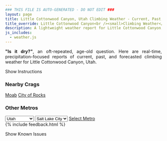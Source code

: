 ```yaml
---
### THIS FILE IS AUTO-GENERATED - DO NOT EDIT ###
layout: page
title: Little Cottonwood Canyon, Utah Climbing Weather - Current, Past, and Forecasted Report
title_override: Little Cottonwood Canyon<br /><small>Climbing Weather</small>
description: A lightweight weather report for Little Cottonwood Canyon, Utah. Optimized for slow internet connections.
js_includes:
  - weather.js
---
```


<section class="measure center lh-copy f5-ns f6 ph2 mv4" style="text-align: justify;">
<strong>"Is it dry?"</strong>, an oft-repeated, age-old question. Here are real-time,
precipitation-focused reports of current, past, and forecasted climbing weather for Little Cottonwood Canyon, Utah.
</section>

<p id="settings-toggle" class="mw5 b center tc hover-light-red black-70 pointer">Show Instructions</p>
<section id="settings" class="overflow-hidden" style="display:none;">
    <div class="mv2 ph2 center">
        <div class="fn f6 tc pv2">
            <p class="measure lh-copy center"><strong>Show/hide hourly forecasts</strong> by clicking the desired day.</p>
            <hr class="mw5 p0 mv2 o-60 b0 bt b--light-red light-red bg-light-red">
            <p class="measure lh-copy center"><strong>Current and Past conditions</strong> are measured by the nearest weather station. <strong>Forecast conditions</strong> are calculated and polled separately.</p>
            <hr class="mw5 p0 mv2 o-60 b0 bt b--light-red light-red bg-light-red">
            <p class="measure lh-copy center"><strong>Having issues?</strong> Try <a id="clear-cache" class="no-underline relative fancy-link light-red hover-light-red" href="#">clearing the local cache</a>.</p>
            <hr class="mw5 p0 mv2 o-60 b0 bt b--light-red light-red bg-light-red">
            <p class="measure lh-copy center">Weather data sourced from <a class="no-underline fancy-link relative light-red" target="_blank" href="https://www.weather.gov/documentation/services-web-api">weather.gov</a>.</p>
        </div>
    </div>
</section>
<section id="weather" data-crag="little-cottonwood-canyon-utah" class="mv4-ns mv3 ph2 center"></section>
<section id="nearby" class="tc lh-copy">
  <h3>Nearby Crags</h3>
<a class="nowrap no-underline fancy-link relative light-red mh3" href="/crags/moab-utah-weather.html">Moab</a>
<a class="nowrap no-underline fancy-link relative light-red mh3" href="/crags/city-of-rocks-idaho-weather.html">City of Rocks</a>
</section>
<section id="nearby" class="tc lh-copy">
  <h3>Other Metros</h3>
  <select class="ma1 bg-near-white pa2" id="stateSel">
    <option value="Texas">Texas</option>
    <option value="Washington">Washington</option>
    <option value="Colorado">Colorado</option>
    <option value="Tennessee">Tennessee</option>
    <option value="Utah" selected>Utah</option>
    <option value="California">California</option>
  </select>
  <select class="ma1 bg-near-white pa2" id="citySel">
    <option value="Salt Lake City" selected>Salt Lake City</option>
  </select>
  <a id="selectMetro" class="f6 link dim ph3 pv2 ma1 dib white bg-light-red" href="/crags/salt-lake-city-utah-weather.html">Select Metro</a>
  <script>
    var states = [];
    states["Texas"] = "Austin"
    states["Washington"] = "Seattle"
    states["Colorado"] = "Denver"
    states["Tennessee"] = "Nashville"
    states["Utah"] = "Salt Lake City"
    states["California"] = "San Francisco|Los Angeles"
  </script>
</section>
{% include feedback.html %}
<p id="issues-toggle" class="mw5 b center tc hover-light-red black-70 pointer">Show Known Issues</p>
<section id="issues" class="overflow-hidden tc f6">
</section>

<script>
  var weekly_SLC_102_165 = null
  var hourly_SLC_102_165 = {"@context":["https://geojson.org/geojson-ld/geojson-context.jsonld",{"@version":"1.1","wx":"https://api.weather.gov/ontology#","geo":"http://www.opengis.net/ont/geosparql#","unit":"http://codes.wmo.int/common/unit/","@vocab":"https://api.weather.gov/ontology#"}],"type":"Feature","geometry":{"type":"Polygon","coordinates":[[[-111.7980097,40.5728371],[-111.79443739999999,40.5510443],[-111.765784,40.5537528],[-111.7693503,40.575545899999995],[-111.7980097,40.5728371]]]},"properties":{"updated":"2022-06-12T08:25:34+00:00","units":"us","forecastGenerator":"HourlyForecastGenerator","generatedAt":"2022-06-12T08:37:43+00:00","updateTime":"2022-06-12T08:25:34+00:00","validTimes":"2022-06-12T02:00:00+00:00/P6DT23H","elevation":{"unitCode":"wmoUnit:m","value":1872.0816},"periods":[{"number":1,"name":"","startTime":"2022-06-12T02:00:00-06:00","endTime":"2022-06-12T03:00:00-06:00","isDaytime":false,"temperature":70,"temperatureUnit":"F","temperatureTrend":null,"windSpeed":"7 mph","windDirection":"ENE","icon":"https://api.weather.gov/icons/land/night/few?size=small","shortForecast":"Mostly Clear","detailedForecast":""},{"number":2,"name":"","startTime":"2022-06-12T03:00:00-06:00","endTime":"2022-06-12T04:00:00-06:00","isDaytime":false,"temperature":69,"temperatureUnit":"F","temperatureTrend":null,"windSpeed":"7 mph","windDirection":"ENE","icon":"https://api.weather.gov/icons/land/night/few?size=small","shortForecast":"Mostly Clear","detailedForecast":""},{"number":3,"name":"","startTime":"2022-06-12T04:00:00-06:00","endTime":"2022-06-12T05:00:00-06:00","isDaytime":false,"temperature":68,"temperatureUnit":"F","temperatureTrend":null,"windSpeed":"7 mph","windDirection":"ENE","icon":"https://api.weather.gov/icons/land/night/few?size=small","shortForecast":"Mostly Clear","detailedForecast":""},{"number":4,"name":"","startTime":"2022-06-12T05:00:00-06:00","endTime":"2022-06-12T06:00:00-06:00","isDaytime":false,"temperature":67,"temperatureUnit":"F","temperatureTrend":null,"windSpeed":"7 mph","windDirection":"ENE","icon":"https://api.weather.gov/icons/land/night/few?size=small","shortForecast":"Mostly Clear","detailedForecast":""},{"number":5,"name":"","startTime":"2022-06-12T06:00:00-06:00","endTime":"2022-06-12T07:00:00-06:00","isDaytime":true,"temperature":65,"temperatureUnit":"F","temperatureTrend":null,"windSpeed":"6 mph","windDirection":"E","icon":"https://api.weather.gov/icons/land/day/few?size=small","shortForecast":"Sunny","detailedForecast":""},{"number":6,"name":"","startTime":"2022-06-12T07:00:00-06:00","endTime":"2022-06-12T08:00:00-06:00","isDaytime":true,"temperature":66,"temperatureUnit":"F","temperatureTrend":null,"windSpeed":"6 mph","windDirection":"E","icon":"https://api.weather.gov/icons/land/day/few?size=small","shortForecast":"Sunny","detailedForecast":""},{"number":7,"name":"","startTime":"2022-06-12T08:00:00-06:00","endTime":"2022-06-12T09:00:00-06:00","isDaytime":true,"temperature":69,"temperatureUnit":"F","temperatureTrend":null,"windSpeed":"6 mph","windDirection":"E","icon":"https://api.weather.gov/icons/land/day/few?size=small","shortForecast":"Sunny","detailedForecast":""},{"number":8,"name":"","startTime":"2022-06-12T09:00:00-06:00","endTime":"2022-06-12T10:00:00-06:00","isDaytime":true,"temperature":73,"temperatureUnit":"F","temperatureTrend":null,"windSpeed":"9 mph","windDirection":"WSW","icon":"https://api.weather.gov/icons/land/day/few?size=small","shortForecast":"Sunny","detailedForecast":""},{"number":9,"name":"","startTime":"2022-06-12T10:00:00-06:00","endTime":"2022-06-12T11:00:00-06:00","isDaytime":true,"temperature":75,"temperatureUnit":"F","temperatureTrend":null,"windSpeed":"9 mph","windDirection":"WSW","icon":"https://api.weather.gov/icons/land/day/few?size=small","shortForecast":"Sunny","detailedForecast":""},{"number":10,"name":"","startTime":"2022-06-12T11:00:00-06:00","endTime":"2022-06-12T12:00:00-06:00","isDaytime":true,"temperature":78,"temperatureUnit":"F","temperatureTrend":null,"windSpeed":"9 mph","windDirection":"WSW","icon":"https://api.weather.gov/icons/land/day/few?size=small","shortForecast":"Sunny","detailedForecast":""},{"number":11,"name":"","startTime":"2022-06-12T12:00:00-06:00","endTime":"2022-06-12T13:00:00-06:00","isDaytime":true,"temperature":80,"temperatureUnit":"F","temperatureTrend":null,"windSpeed":"16 mph","windDirection":"SSW","icon":"https://api.weather.gov/icons/land/day/few?size=small","shortForecast":"Sunny","detailedForecast":""},{"number":12,"name":"","startTime":"2022-06-12T13:00:00-06:00","endTime":"2022-06-12T14:00:00-06:00","isDaytime":true,"temperature":82,"temperatureUnit":"F","temperatureTrend":null,"windSpeed":"16 mph","windDirection":"SSW","icon":"https://api.weather.gov/icons/land/day/few?size=small","shortForecast":"Sunny","detailedForecast":""},{"number":13,"name":"","startTime":"2022-06-12T14:00:00-06:00","endTime":"2022-06-12T15:00:00-06:00","isDaytime":true,"temperature":84,"temperatureUnit":"F","temperatureTrend":null,"windSpeed":"16 mph","windDirection":"SSW","icon":"https://api.weather.gov/icons/land/day/few?size=small","shortForecast":"Sunny","detailedForecast":""},{"number":14,"name":"","startTime":"2022-06-12T15:00:00-06:00","endTime":"2022-06-12T16:00:00-06:00","isDaytime":true,"temperature":86,"temperatureUnit":"F","temperatureTrend":null,"windSpeed":"22 mph","windDirection":"SW","icon":"https://api.weather.gov/icons/land/day/wind_few?size=small","shortForecast":"Sunny","detailedForecast":""},{"number":15,"name":"","startTime":"2022-06-12T16:00:00-06:00","endTime":"2022-06-12T17:00:00-06:00","isDaytime":true,"temperature":87,"temperatureUnit":"F","temperatureTrend":null,"windSpeed":"22 mph","windDirection":"SW","icon":"https://api.weather.gov/icons/land/day/wind_few?size=small","shortForecast":"Sunny","detailedForecast":""},{"number":16,"name":"","startTime":"2022-06-12T17:00:00-06:00","endTime":"2022-06-12T18:00:00-06:00","isDaytime":true,"temperature":87,"temperatureUnit":"F","temperatureTrend":null,"windSpeed":"22 mph","windDirection":"SW","icon":"https://api.weather.gov/icons/land/day/wind_few?size=small","shortForecast":"Sunny","detailedForecast":""},{"number":17,"name":"","startTime":"2022-06-12T18:00:00-06:00","endTime":"2022-06-12T19:00:00-06:00","isDaytime":false,"temperature":87,"temperatureUnit":"F","temperatureTrend":null,"windSpeed":"22 mph","windDirection":"SSW","icon":"https://api.weather.gov/icons/land/night/wind_sct?size=small","shortForecast":"Partly Cloudy","detailedForecast":""},{"number":18,"name":"","startTime":"2022-06-12T19:00:00-06:00","endTime":"2022-06-12T20:00:00-06:00","isDaytime":false,"temperature":85,"temperatureUnit":"F","temperatureTrend":null,"windSpeed":"22 mph","windDirection":"SSW","icon":"https://api.weather.gov/icons/land/night/wind_sct?size=small","shortForecast":"Partly Cloudy","detailedForecast":""},{"number":19,"name":"","startTime":"2022-06-12T20:00:00-06:00","endTime":"2022-06-12T21:00:00-06:00","isDaytime":false,"temperature":81,"temperatureUnit":"F","temperatureTrend":null,"windSpeed":"22 mph","windDirection":"SSW","icon":"https://api.weather.gov/icons/land/night/wind_sct?size=small","shortForecast":"Partly Cloudy","detailedForecast":""},{"number":20,"name":"","startTime":"2022-06-12T21:00:00-06:00","endTime":"2022-06-12T22:00:00-06:00","isDaytime":false,"temperature":77,"temperatureUnit":"F","temperatureTrend":null,"windSpeed":"15 mph","windDirection":"SSW","icon":"https://api.weather.gov/icons/land/night/bkn?size=small","shortForecast":"Mostly Cloudy","detailedForecast":""},{"number":21,"name":"","startTime":"2022-06-12T22:00:00-06:00","endTime":"2022-06-12T23:00:00-06:00","isDaytime":false,"temperature":76,"temperatureUnit":"F","temperatureTrend":null,"windSpeed":"15 mph","windDirection":"SSW","icon":"https://api.weather.gov/icons/land/night/bkn?size=small","shortForecast":"Mostly Cloudy","detailedForecast":""},{"number":22,"name":"","startTime":"2022-06-12T23:00:00-06:00","endTime":"2022-06-13T00:00:00-06:00","isDaytime":false,"temperature":73,"temperatureUnit":"F","temperatureTrend":null,"windSpeed":"15 mph","windDirection":"SSW","icon":"https://api.weather.gov/icons/land/night/bkn?size=small","shortForecast":"Mostly Cloudy","detailedForecast":""},{"number":23,"name":"","startTime":"2022-06-13T00:00:00-06:00","endTime":"2022-06-13T01:00:00-06:00","isDaytime":false,"temperature":70,"temperatureUnit":"F","temperatureTrend":null,"windSpeed":"10 mph","windDirection":"N","icon":"https://api.weather.gov/icons/land/night/rain_showers?size=small","shortForecast":"Slight Chance Rain Showers","detailedForecast":""},{"number":24,"name":"","startTime":"2022-06-13T01:00:00-06:00","endTime":"2022-06-13T02:00:00-06:00","isDaytime":false,"temperature":66,"temperatureUnit":"F","temperatureTrend":null,"windSpeed":"10 mph","windDirection":"N","icon":"https://api.weather.gov/icons/land/night/rain_showers?size=small","shortForecast":"Slight Chance Rain Showers","detailedForecast":""},{"number":25,"name":"","startTime":"2022-06-13T02:00:00-06:00","endTime":"2022-06-13T03:00:00-06:00","isDaytime":false,"temperature":64,"temperatureUnit":"F","temperatureTrend":null,"windSpeed":"10 mph","windDirection":"N","icon":"https://api.weather.gov/icons/land/night/rain_showers?size=small","shortForecast":"Slight Chance Rain Showers","detailedForecast":""},{"number":26,"name":"","startTime":"2022-06-13T03:00:00-06:00","endTime":"2022-06-13T04:00:00-06:00","isDaytime":false,"temperature":61,"temperatureUnit":"F","temperatureTrend":null,"windSpeed":"8 mph","windDirection":"N","icon":"https://api.weather.gov/icons/land/night/rain_showers?size=small","shortForecast":"Chance Rain Showers","detailedForecast":""},{"number":27,"name":"","startTime":"2022-06-13T04:00:00-06:00","endTime":"2022-06-13T05:00:00-06:00","isDaytime":false,"temperature":59,"temperatureUnit":"F","temperatureTrend":null,"windSpeed":"8 mph","windDirection":"N","icon":"https://api.weather.gov/icons/land/night/rain_showers?size=small","shortForecast":"Chance Rain Showers","detailedForecast":""},{"number":28,"name":"","startTime":"2022-06-13T05:00:00-06:00","endTime":"2022-06-13T06:00:00-06:00","isDaytime":false,"temperature":59,"temperatureUnit":"F","temperatureTrend":null,"windSpeed":"8 mph","windDirection":"N","icon":"https://api.weather.gov/icons/land/night/rain_showers?size=small","shortForecast":"Chance Rain Showers","detailedForecast":""},{"number":29,"name":"","startTime":"2022-06-13T06:00:00-06:00","endTime":"2022-06-13T07:00:00-06:00","isDaytime":true,"temperature":56,"temperatureUnit":"F","temperatureTrend":null,"windSpeed":"9 mph","windDirection":"NNW","icon":"https://api.weather.gov/icons/land/day/rain_showers?size=small","shortForecast":"Rain Showers Likely","detailedForecast":""},{"number":30,"name":"","startTime":"2022-06-13T07:00:00-06:00","endTime":"2022-06-13T08:00:00-06:00","isDaytime":true,"temperature":55,"temperatureUnit":"F","temperatureTrend":null,"windSpeed":"9 mph","windDirection":"NNW","icon":"https://api.weather.gov/icons/land/day/rain_showers?size=small","shortForecast":"Rain Showers Likely","detailedForecast":""},{"number":31,"name":"","startTime":"2022-06-13T08:00:00-06:00","endTime":"2022-06-13T09:00:00-06:00","isDaytime":true,"temperature":54,"temperatureUnit":"F","temperatureTrend":null,"windSpeed":"9 mph","windDirection":"NNW","icon":"https://api.weather.gov/icons/land/day/rain_showers?size=small","shortForecast":"Rain Showers Likely","detailedForecast":""},{"number":32,"name":"","startTime":"2022-06-13T09:00:00-06:00","endTime":"2022-06-13T10:00:00-06:00","isDaytime":true,"temperature":54,"temperatureUnit":"F","temperatureTrend":null,"windSpeed":"9 mph","windDirection":"NNW","icon":"https://api.weather.gov/icons/land/day/tsra?size=small","shortForecast":"Showers And Thunderstorms Likely","detailedForecast":""},{"number":33,"name":"","startTime":"2022-06-13T10:00:00-06:00","endTime":"2022-06-13T11:00:00-06:00","isDaytime":true,"temperature":53,"temperatureUnit":"F","temperatureTrend":null,"windSpeed":"9 mph","windDirection":"NNW","icon":"https://api.weather.gov/icons/land/day/tsra?size=small","shortForecast":"Showers And Thunderstorms Likely","detailedForecast":""},{"number":34,"name":"","startTime":"2022-06-13T11:00:00-06:00","endTime":"2022-06-13T12:00:00-06:00","isDaytime":true,"temperature":53,"temperatureUnit":"F","temperatureTrend":null,"windSpeed":"9 mph","windDirection":"NNW","icon":"https://api.weather.gov/icons/land/day/tsra?size=small","shortForecast":"Showers And Thunderstorms Likely","detailedForecast":""},{"number":35,"name":"","startTime":"2022-06-13T12:00:00-06:00","endTime":"2022-06-13T13:00:00-06:00","isDaytime":true,"temperature":53,"temperatureUnit":"F","temperatureTrend":null,"windSpeed":"12 mph","windDirection":"NNW","icon":"https://api.weather.gov/icons/land/day/tsra?size=small","shortForecast":"Chance Showers And Thunderstorms","detailedForecast":""},{"number":36,"name":"","startTime":"2022-06-13T13:00:00-06:00","endTime":"2022-06-13T14:00:00-06:00","isDaytime":true,"temperature":53,"temperatureUnit":"F","temperatureTrend":null,"windSpeed":"12 mph","windDirection":"NNW","icon":"https://api.weather.gov/icons/land/day/tsra?size=small","shortForecast":"Chance Showers And Thunderstorms","detailedForecast":""},{"number":37,"name":"","startTime":"2022-06-13T14:00:00-06:00","endTime":"2022-06-13T15:00:00-06:00","isDaytime":true,"temperature":54,"temperatureUnit":"F","temperatureTrend":null,"windSpeed":"12 mph","windDirection":"NNW","icon":"https://api.weather.gov/icons/land/day/tsra?size=small","shortForecast":"Chance Showers And Thunderstorms","detailedForecast":""},{"number":38,"name":"","startTime":"2022-06-13T15:00:00-06:00","endTime":"2022-06-13T16:00:00-06:00","isDaytime":true,"temperature":55,"temperatureUnit":"F","temperatureTrend":null,"windSpeed":"12 mph","windDirection":"NNW","icon":"https://api.weather.gov/icons/land/day/tsra_sct?size=small","shortForecast":"Chance Showers And Thunderstorms","detailedForecast":""},{"number":39,"name":"","startTime":"2022-06-13T16:00:00-06:00","endTime":"2022-06-13T17:00:00-06:00","isDaytime":true,"temperature":56,"temperatureUnit":"F","temperatureTrend":null,"windSpeed":"12 mph","windDirection":"NNW","icon":"https://api.weather.gov/icons/land/day/tsra_sct?size=small","shortForecast":"Chance Showers And Thunderstorms","detailedForecast":""},{"number":40,"name":"","startTime":"2022-06-13T17:00:00-06:00","endTime":"2022-06-13T18:00:00-06:00","isDaytime":true,"temperature":58,"temperatureUnit":"F","temperatureTrend":null,"windSpeed":"12 mph","windDirection":"NNW","icon":"https://api.weather.gov/icons/land/day/tsra_sct?size=small","shortForecast":"Chance Showers And Thunderstorms","detailedForecast":""},{"number":41,"name":"","startTime":"2022-06-13T18:00:00-06:00","endTime":"2022-06-13T19:00:00-06:00","isDaytime":false,"temperature":58,"temperatureUnit":"F","temperatureTrend":null,"windSpeed":"12 mph","windDirection":"NNW","icon":"https://api.weather.gov/icons/land/night/tsra_hi?size=small","shortForecast":"Slight Chance Showers And Thunderstorms","detailedForecast":""},{"number":42,"name":"","startTime":"2022-06-13T19:00:00-06:00","endTime":"2022-06-13T20:00:00-06:00","isDaytime":false,"temperature":56,"temperatureUnit":"F","temperatureTrend":null,"windSpeed":"12 mph","windDirection":"NNW","icon":"https://api.weather.gov/icons/land/night/tsra_hi?size=small","shortForecast":"Slight Chance Showers And Thunderstorms","detailedForecast":""},{"number":43,"name":"","startTime":"2022-06-13T20:00:00-06:00","endTime":"2022-06-13T21:00:00-06:00","isDaytime":false,"temperature":53,"temperatureUnit":"F","temperatureTrend":null,"windSpeed":"12 mph","windDirection":"NNW","icon":"https://api.weather.gov/icons/land/night/tsra_hi?size=small","shortForecast":"Slight Chance Showers And Thunderstorms","detailedForecast":""},{"number":44,"name":"","startTime":"2022-06-13T21:00:00-06:00","endTime":"2022-06-13T22:00:00-06:00","isDaytime":false,"temperature":51,"temperatureUnit":"F","temperatureTrend":null,"windSpeed":"14 mph","windDirection":"NW","icon":"https://api.weather.gov/icons/land/night/tsra_hi?size=small","shortForecast":"Slight Chance Showers And Thunderstorms","detailedForecast":""},{"number":45,"name":"","startTime":"2022-06-13T22:00:00-06:00","endTime":"2022-06-13T23:00:00-06:00","isDaytime":false,"temperature":50,"temperatureUnit":"F","temperatureTrend":null,"windSpeed":"14 mph","windDirection":"NW","icon":"https://api.weather.gov/icons/land/night/tsra_hi?size=small","shortForecast":"Slight Chance Showers And Thunderstorms","detailedForecast":""},{"number":46,"name":"","startTime":"2022-06-13T23:00:00-06:00","endTime":"2022-06-14T00:00:00-06:00","isDaytime":false,"temperature":50,"temperatureUnit":"F","temperatureTrend":null,"windSpeed":"14 mph","windDirection":"NW","icon":"https://api.weather.gov/icons/land/night/tsra_hi?size=small","shortForecast":"Slight Chance Showers And Thunderstorms","detailedForecast":""},{"number":47,"name":"","startTime":"2022-06-14T00:00:00-06:00","endTime":"2022-06-14T01:00:00-06:00","isDaytime":false,"temperature":49,"temperatureUnit":"F","temperatureTrend":null,"windSpeed":"10 mph","windDirection":"NNW","icon":"https://api.weather.gov/icons/land/night/sct?size=small","shortForecast":"Partly Cloudy","detailedForecast":""},{"number":48,"name":"","startTime":"2022-06-14T01:00:00-06:00","endTime":"2022-06-14T02:00:00-06:00","isDaytime":false,"temperature":47,"temperatureUnit":"F","temperatureTrend":null,"windSpeed":"10 mph","windDirection":"NNW","icon":"https://api.weather.gov/icons/land/night/sct?size=small","shortForecast":"Partly Cloudy","detailedForecast":""},{"number":49,"name":"","startTime":"2022-06-14T02:00:00-06:00","endTime":"2022-06-14T03:00:00-06:00","isDaytime":false,"temperature":46,"temperatureUnit":"F","temperatureTrend":null,"windSpeed":"10 mph","windDirection":"NNW","icon":"https://api.weather.gov/icons/land/night/sct?size=small","shortForecast":"Partly Cloudy","detailedForecast":""},{"number":50,"name":"","startTime":"2022-06-14T03:00:00-06:00","endTime":"2022-06-14T04:00:00-06:00","isDaytime":false,"temperature":44,"temperatureUnit":"F","temperatureTrend":null,"windSpeed":"8 mph","windDirection":"NNW","icon":"https://api.weather.gov/icons/land/night/sct?size=small","shortForecast":"Partly Cloudy","detailedForecast":""},{"number":51,"name":"","startTime":"2022-06-14T04:00:00-06:00","endTime":"2022-06-14T05:00:00-06:00","isDaytime":false,"temperature":43,"temperatureUnit":"F","temperatureTrend":null,"windSpeed":"8 mph","windDirection":"NNW","icon":"https://api.weather.gov/icons/land/night/sct?size=small","shortForecast":"Partly Cloudy","detailedForecast":""},{"number":52,"name":"","startTime":"2022-06-14T05:00:00-06:00","endTime":"2022-06-14T06:00:00-06:00","isDaytime":false,"temperature":42,"temperatureUnit":"F","temperatureTrend":null,"windSpeed":"8 mph","windDirection":"NNW","icon":"https://api.weather.gov/icons/land/night/sct?size=small","shortForecast":"Partly Cloudy","detailedForecast":""},{"number":53,"name":"","startTime":"2022-06-14T06:00:00-06:00","endTime":"2022-06-14T07:00:00-06:00","isDaytime":true,"temperature":42,"temperatureUnit":"F","temperatureTrend":null,"windSpeed":"8 mph","windDirection":"NNW","icon":"https://api.weather.gov/icons/land/day/few?size=small","shortForecast":"Sunny","detailedForecast":""},{"number":54,"name":"","startTime":"2022-06-14T07:00:00-06:00","endTime":"2022-06-14T08:00:00-06:00","isDaytime":true,"temperature":43,"temperatureUnit":"F","temperatureTrend":null,"windSpeed":"8 mph","windDirection":"NNW","icon":"https://api.weather.gov/icons/land/day/few?size=small","shortForecast":"Sunny","detailedForecast":""},{"number":55,"name":"","startTime":"2022-06-14T08:00:00-06:00","endTime":"2022-06-14T09:00:00-06:00","isDaytime":true,"temperature":46,"temperatureUnit":"F","temperatureTrend":null,"windSpeed":"8 mph","windDirection":"NNW","icon":"https://api.weather.gov/icons/land/day/few?size=small","shortForecast":"Sunny","detailedForecast":""},{"number":56,"name":"","startTime":"2022-06-14T09:00:00-06:00","endTime":"2022-06-14T10:00:00-06:00","isDaytime":true,"temperature":48,"temperatureUnit":"F","temperatureTrend":null,"windSpeed":"9 mph","windDirection":"W","icon":"https://api.weather.gov/icons/land/day/few?size=small","shortForecast":"Sunny","detailedForecast":""},{"number":57,"name":"","startTime":"2022-06-14T10:00:00-06:00","endTime":"2022-06-14T11:00:00-06:00","isDaytime":true,"temperature":50,"temperatureUnit":"F","temperatureTrend":null,"windSpeed":"9 mph","windDirection":"W","icon":"https://api.weather.gov/icons/land/day/few?size=small","shortForecast":"Sunny","detailedForecast":""},{"number":58,"name":"","startTime":"2022-06-14T11:00:00-06:00","endTime":"2022-06-14T12:00:00-06:00","isDaytime":true,"temperature":52,"temperatureUnit":"F","temperatureTrend":null,"windSpeed":"9 mph","windDirection":"W","icon":"https://api.weather.gov/icons/land/day/few?size=small","shortForecast":"Sunny","detailedForecast":""},{"number":59,"name":"","startTime":"2022-06-14T12:00:00-06:00","endTime":"2022-06-14T13:00:00-06:00","isDaytime":true,"temperature":54,"temperatureUnit":"F","temperatureTrend":null,"windSpeed":"13 mph","windDirection":"W","icon":"https://api.weather.gov/icons/land/day/few?size=small","shortForecast":"Sunny","detailedForecast":""},{"number":60,"name":"","startTime":"2022-06-14T13:00:00-06:00","endTime":"2022-06-14T14:00:00-06:00","isDaytime":true,"temperature":55,"temperatureUnit":"F","temperatureTrend":null,"windSpeed":"13 mph","windDirection":"W","icon":"https://api.weather.gov/icons/land/day/few?size=small","shortForecast":"Sunny","detailedForecast":""},{"number":61,"name":"","startTime":"2022-06-14T14:00:00-06:00","endTime":"2022-06-14T15:00:00-06:00","isDaytime":true,"temperature":56,"temperatureUnit":"F","temperatureTrend":null,"windSpeed":"13 mph","windDirection":"W","icon":"https://api.weather.gov/icons/land/day/few?size=small","shortForecast":"Sunny","detailedForecast":""},{"number":62,"name":"","startTime":"2022-06-14T15:00:00-06:00","endTime":"2022-06-14T16:00:00-06:00","isDaytime":true,"temperature":57,"temperatureUnit":"F","temperatureTrend":null,"windSpeed":"12 mph","windDirection":"WNW","icon":"https://api.weather.gov/icons/land/day/few?size=small","shortForecast":"Sunny","detailedForecast":""},{"number":63,"name":"","startTime":"2022-06-14T16:00:00-06:00","endTime":"2022-06-14T17:00:00-06:00","isDaytime":true,"temperature":58,"temperatureUnit":"F","temperatureTrend":null,"windSpeed":"12 mph","windDirection":"WNW","icon":"https://api.weather.gov/icons/land/day/few?size=small","shortForecast":"Sunny","detailedForecast":""},{"number":64,"name":"","startTime":"2022-06-14T17:00:00-06:00","endTime":"2022-06-14T18:00:00-06:00","isDaytime":true,"temperature":58,"temperatureUnit":"F","temperatureTrend":null,"windSpeed":"12 mph","windDirection":"WNW","icon":"https://api.weather.gov/icons/land/day/few?size=small","shortForecast":"Sunny","detailedForecast":""},{"number":65,"name":"","startTime":"2022-06-14T18:00:00-06:00","endTime":"2022-06-14T19:00:00-06:00","isDaytime":false,"temperature":57,"temperatureUnit":"F","temperatureTrend":null,"windSpeed":"12 mph","windDirection":"NW","icon":"https://api.weather.gov/icons/land/night/few?size=small","shortForecast":"Mostly Clear","detailedForecast":""},{"number":66,"name":"","startTime":"2022-06-14T19:00:00-06:00","endTime":"2022-06-14T20:00:00-06:00","isDaytime":false,"temperature":55,"temperatureUnit":"F","temperatureTrend":null,"windSpeed":"12 mph","windDirection":"NW","icon":"https://api.weather.gov/icons/land/night/few?size=small","shortForecast":"Mostly Clear","detailedForecast":""},{"number":67,"name":"","startTime":"2022-06-14T20:00:00-06:00","endTime":"2022-06-14T21:00:00-06:00","isDaytime":false,"temperature":53,"temperatureUnit":"F","temperatureTrend":null,"windSpeed":"12 mph","windDirection":"NW","icon":"https://api.weather.gov/icons/land/night/few?size=small","shortForecast":"Mostly Clear","detailedForecast":""},{"number":68,"name":"","startTime":"2022-06-14T21:00:00-06:00","endTime":"2022-06-14T22:00:00-06:00","isDaytime":false,"temperature":51,"temperatureUnit":"F","temperatureTrend":null,"windSpeed":"7 mph","windDirection":"NNW","icon":"https://api.weather.gov/icons/land/night/few?size=small","shortForecast":"Mostly Clear","detailedForecast":""},{"number":69,"name":"","startTime":"2022-06-14T22:00:00-06:00","endTime":"2022-06-14T23:00:00-06:00","isDaytime":false,"temperature":50,"temperatureUnit":"F","temperatureTrend":null,"windSpeed":"7 mph","windDirection":"NNW","icon":"https://api.weather.gov/icons/land/night/few?size=small","shortForecast":"Mostly Clear","detailedForecast":""},{"number":70,"name":"","startTime":"2022-06-14T23:00:00-06:00","endTime":"2022-06-15T00:00:00-06:00","isDaytime":false,"temperature":49,"temperatureUnit":"F","temperatureTrend":null,"windSpeed":"7 mph","windDirection":"NNW","icon":"https://api.weather.gov/icons/land/night/few?size=small","shortForecast":"Mostly Clear","detailedForecast":""},{"number":71,"name":"","startTime":"2022-06-15T00:00:00-06:00","endTime":"2022-06-15T01:00:00-06:00","isDaytime":false,"temperature":48,"temperatureUnit":"F","temperatureTrend":null,"windSpeed":"6 mph","windDirection":"NE","icon":"https://api.weather.gov/icons/land/night/skc?size=small","shortForecast":"Clear","detailedForecast":""},{"number":72,"name":"","startTime":"2022-06-15T01:00:00-06:00","endTime":"2022-06-15T02:00:00-06:00","isDaytime":false,"temperature":47,"temperatureUnit":"F","temperatureTrend":null,"windSpeed":"6 mph","windDirection":"NE","icon":"https://api.weather.gov/icons/land/night/skc?size=small","shortForecast":"Clear","detailedForecast":""},{"number":73,"name":"","startTime":"2022-06-15T02:00:00-06:00","endTime":"2022-06-15T03:00:00-06:00","isDaytime":false,"temperature":46,"temperatureUnit":"F","temperatureTrend":null,"windSpeed":"6 mph","windDirection":"NE","icon":"https://api.weather.gov/icons/land/night/skc?size=small","shortForecast":"Clear","detailedForecast":""},{"number":74,"name":"","startTime":"2022-06-15T03:00:00-06:00","endTime":"2022-06-15T04:00:00-06:00","isDaytime":false,"temperature":45,"temperatureUnit":"F","temperatureTrend":null,"windSpeed":"6 mph","windDirection":"E","icon":"https://api.weather.gov/icons/land/night/skc?size=small","shortForecast":"Clear","detailedForecast":""},{"number":75,"name":"","startTime":"2022-06-15T04:00:00-06:00","endTime":"2022-06-15T05:00:00-06:00","isDaytime":false,"temperature":44,"temperatureUnit":"F","temperatureTrend":null,"windSpeed":"6 mph","windDirection":"E","icon":"https://api.weather.gov/icons/land/night/skc?size=small","shortForecast":"Clear","detailedForecast":""},{"number":76,"name":"","startTime":"2022-06-15T05:00:00-06:00","endTime":"2022-06-15T06:00:00-06:00","isDaytime":false,"temperature":43,"temperatureUnit":"F","temperatureTrend":null,"windSpeed":"6 mph","windDirection":"E","icon":"https://api.weather.gov/icons/land/night/skc?size=small","shortForecast":"Clear","detailedForecast":""},{"number":77,"name":"","startTime":"2022-06-15T06:00:00-06:00","endTime":"2022-06-15T07:00:00-06:00","isDaytime":true,"temperature":43,"temperatureUnit":"F","temperatureTrend":null,"windSpeed":"6 mph","windDirection":"ESE","icon":"https://api.weather.gov/icons/land/day/skc?size=small","shortForecast":"Sunny","detailedForecast":""},{"number":78,"name":"","startTime":"2022-06-15T07:00:00-06:00","endTime":"2022-06-15T08:00:00-06:00","isDaytime":true,"temperature":45,"temperatureUnit":"F","temperatureTrend":null,"windSpeed":"6 mph","windDirection":"ESE","icon":"https://api.weather.gov/icons/land/day/skc?size=small","shortForecast":"Sunny","detailedForecast":""},{"number":79,"name":"","startTime":"2022-06-15T08:00:00-06:00","endTime":"2022-06-15T09:00:00-06:00","isDaytime":true,"temperature":49,"temperatureUnit":"F","temperatureTrend":null,"windSpeed":"6 mph","windDirection":"ESE","icon":"https://api.weather.gov/icons/land/day/skc?size=small","shortForecast":"Sunny","detailedForecast":""},{"number":80,"name":"","startTime":"2022-06-15T09:00:00-06:00","endTime":"2022-06-15T10:00:00-06:00","isDaytime":true,"temperature":53,"temperatureUnit":"F","temperatureTrend":null,"windSpeed":"6 mph","windDirection":"SSW","icon":"https://api.weather.gov/icons/land/day/skc?size=small","shortForecast":"Sunny","detailedForecast":""},{"number":81,"name":"","startTime":"2022-06-15T10:00:00-06:00","endTime":"2022-06-15T11:00:00-06:00","isDaytime":true,"temperature":56,"temperatureUnit":"F","temperatureTrend":null,"windSpeed":"6 mph","windDirection":"SSW","icon":"https://api.weather.gov/icons/land/day/skc?size=small","shortForecast":"Sunny","detailedForecast":""},{"number":82,"name":"","startTime":"2022-06-15T11:00:00-06:00","endTime":"2022-06-15T12:00:00-06:00","isDaytime":true,"temperature":59,"temperatureUnit":"F","temperatureTrend":null,"windSpeed":"6 mph","windDirection":"SSW","icon":"https://api.weather.gov/icons/land/day/skc?size=small","shortForecast":"Sunny","detailedForecast":""},{"number":83,"name":"","startTime":"2022-06-15T12:00:00-06:00","endTime":"2022-06-15T13:00:00-06:00","isDaytime":true,"temperature":62,"temperatureUnit":"F","temperatureTrend":null,"windSpeed":"9 mph","windDirection":"W","icon":"https://api.weather.gov/icons/land/day/skc?size=small","shortForecast":"Sunny","detailedForecast":""},{"number":84,"name":"","startTime":"2022-06-15T13:00:00-06:00","endTime":"2022-06-15T14:00:00-06:00","isDaytime":true,"temperature":64,"temperatureUnit":"F","temperatureTrend":null,"windSpeed":"9 mph","windDirection":"W","icon":"https://api.weather.gov/icons/land/day/skc?size=small","shortForecast":"Sunny","detailedForecast":""},{"number":85,"name":"","startTime":"2022-06-15T14:00:00-06:00","endTime":"2022-06-15T15:00:00-06:00","isDaytime":true,"temperature":66,"temperatureUnit":"F","temperatureTrend":null,"windSpeed":"9 mph","windDirection":"W","icon":"https://api.weather.gov/icons/land/day/skc?size=small","shortForecast":"Sunny","detailedForecast":""},{"number":86,"name":"","startTime":"2022-06-15T15:00:00-06:00","endTime":"2022-06-15T16:00:00-06:00","isDaytime":true,"temperature":68,"temperatureUnit":"F","temperatureTrend":null,"windSpeed":"9 mph","windDirection":"W","icon":"https://api.weather.gov/icons/land/day/skc?size=small","shortForecast":"Sunny","detailedForecast":""},{"number":87,"name":"","startTime":"2022-06-15T16:00:00-06:00","endTime":"2022-06-15T17:00:00-06:00","isDaytime":true,"temperature":70,"temperatureUnit":"F","temperatureTrend":null,"windSpeed":"9 mph","windDirection":"W","icon":"https://api.weather.gov/icons/land/day/skc?size=small","shortForecast":"Sunny","detailedForecast":""},{"number":88,"name":"","startTime":"2022-06-15T17:00:00-06:00","endTime":"2022-06-15T18:00:00-06:00","isDaytime":true,"temperature":70,"temperatureUnit":"F","temperatureTrend":null,"windSpeed":"9 mph","windDirection":"W","icon":"https://api.weather.gov/icons/land/day/skc?size=small","shortForecast":"Sunny","detailedForecast":""},{"number":89,"name":"","startTime":"2022-06-15T18:00:00-06:00","endTime":"2022-06-15T19:00:00-06:00","isDaytime":false,"temperature":70,"temperatureUnit":"F","temperatureTrend":null,"windSpeed":"9 mph","windDirection":"NW","icon":"https://api.weather.gov/icons/land/night/skc?size=small","shortForecast":"Clear","detailedForecast":""},{"number":90,"name":"","startTime":"2022-06-15T19:00:00-06:00","endTime":"2022-06-15T20:00:00-06:00","isDaytime":false,"temperature":68,"temperatureUnit":"F","temperatureTrend":null,"windSpeed":"9 mph","windDirection":"NW","icon":"https://api.weather.gov/icons/land/night/skc?size=small","shortForecast":"Clear","detailedForecast":""},{"number":91,"name":"","startTime":"2022-06-15T20:00:00-06:00","endTime":"2022-06-15T21:00:00-06:00","isDaytime":false,"temperature":64,"temperatureUnit":"F","temperatureTrend":null,"windSpeed":"9 mph","windDirection":"NW","icon":"https://api.weather.gov/icons/land/night/skc?size=small","shortForecast":"Clear","detailedForecast":""},{"number":92,"name":"","startTime":"2022-06-15T21:00:00-06:00","endTime":"2022-06-15T22:00:00-06:00","isDaytime":false,"temperature":61,"temperatureUnit":"F","temperatureTrend":null,"windSpeed":"7 mph","windDirection":"NE","icon":"https://api.weather.gov/icons/land/night/skc?size=small","shortForecast":"Clear","detailedForecast":""},{"number":93,"name":"","startTime":"2022-06-15T22:00:00-06:00","endTime":"2022-06-15T23:00:00-06:00","isDaytime":false,"temperature":59,"temperatureUnit":"F","temperatureTrend":null,"windSpeed":"7 mph","windDirection":"NE","icon":"https://api.weather.gov/icons/land/night/skc?size=small","shortForecast":"Clear","detailedForecast":""},{"number":94,"name":"","startTime":"2022-06-15T23:00:00-06:00","endTime":"2022-06-16T00:00:00-06:00","isDaytime":false,"temperature":58,"temperatureUnit":"F","temperatureTrend":null,"windSpeed":"7 mph","windDirection":"NE","icon":"https://api.weather.gov/icons/land/night/skc?size=small","shortForecast":"Clear","detailedForecast":""},{"number":95,"name":"","startTime":"2022-06-16T00:00:00-06:00","endTime":"2022-06-16T01:00:00-06:00","isDaytime":false,"temperature":57,"temperatureUnit":"F","temperatureTrend":null,"windSpeed":"6 mph","windDirection":"E","icon":"https://api.weather.gov/icons/land/night/skc?size=small","shortForecast":"Clear","detailedForecast":""},{"number":96,"name":"","startTime":"2022-06-16T01:00:00-06:00","endTime":"2022-06-16T02:00:00-06:00","isDaytime":false,"temperature":56,"temperatureUnit":"F","temperatureTrend":null,"windSpeed":"6 mph","windDirection":"E","icon":"https://api.weather.gov/icons/land/night/skc?size=small","shortForecast":"Clear","detailedForecast":""},{"number":97,"name":"","startTime":"2022-06-16T02:00:00-06:00","endTime":"2022-06-16T03:00:00-06:00","isDaytime":false,"temperature":55,"temperatureUnit":"F","temperatureTrend":null,"windSpeed":"6 mph","windDirection":"E","icon":"https://api.weather.gov/icons/land/night/skc?size=small","shortForecast":"Clear","detailedForecast":""},{"number":98,"name":"","startTime":"2022-06-16T03:00:00-06:00","endTime":"2022-06-16T04:00:00-06:00","isDaytime":false,"temperature":54,"temperatureUnit":"F","temperatureTrend":null,"windSpeed":"6 mph","windDirection":"ESE","icon":"https://api.weather.gov/icons/land/night/skc?size=small","shortForecast":"Clear","detailedForecast":""},{"number":99,"name":"","startTime":"2022-06-16T04:00:00-06:00","endTime":"2022-06-16T05:00:00-06:00","isDaytime":false,"temperature":53,"temperatureUnit":"F","temperatureTrend":null,"windSpeed":"6 mph","windDirection":"ESE","icon":"https://api.weather.gov/icons/land/night/skc?size=small","shortForecast":"Clear","detailedForecast":""},{"number":100,"name":"","startTime":"2022-06-16T05:00:00-06:00","endTime":"2022-06-16T06:00:00-06:00","isDaytime":false,"temperature":52,"temperatureUnit":"F","temperatureTrend":null,"windSpeed":"6 mph","windDirection":"ESE","icon":"https://api.weather.gov/icons/land/night/skc?size=small","shortForecast":"Clear","detailedForecast":""},{"number":101,"name":"","startTime":"2022-06-16T06:00:00-06:00","endTime":"2022-06-16T07:00:00-06:00","isDaytime":true,"temperature":53,"temperatureUnit":"F","temperatureTrend":null,"windSpeed":"7 mph","windDirection":"ESE","icon":"https://api.weather.gov/icons/land/day/skc?size=small","shortForecast":"Sunny","detailedForecast":""},{"number":102,"name":"","startTime":"2022-06-16T07:00:00-06:00","endTime":"2022-06-16T08:00:00-06:00","isDaytime":true,"temperature":56,"temperatureUnit":"F","temperatureTrend":null,"windSpeed":"7 mph","windDirection":"ESE","icon":"https://api.weather.gov/icons/land/day/skc?size=small","shortForecast":"Sunny","detailedForecast":""},{"number":103,"name":"","startTime":"2022-06-16T08:00:00-06:00","endTime":"2022-06-16T09:00:00-06:00","isDaytime":true,"temperature":61,"temperatureUnit":"F","temperatureTrend":null,"windSpeed":"7 mph","windDirection":"ESE","icon":"https://api.weather.gov/icons/land/day/skc?size=small","shortForecast":"Sunny","detailedForecast":""},{"number":104,"name":"","startTime":"2022-06-16T09:00:00-06:00","endTime":"2022-06-16T10:00:00-06:00","isDaytime":true,"temperature":66,"temperatureUnit":"F","temperatureTrend":null,"windSpeed":"7 mph","windDirection":"SSE","icon":"https://api.weather.gov/icons/land/day/skc?size=small","shortForecast":"Sunny","detailedForecast":""},{"number":105,"name":"","startTime":"2022-06-16T10:00:00-06:00","endTime":"2022-06-16T11:00:00-06:00","isDaytime":true,"temperature":71,"temperatureUnit":"F","temperatureTrend":null,"windSpeed":"7 mph","windDirection":"SSE","icon":"https://api.weather.gov/icons/land/day/skc?size=small","shortForecast":"Sunny","detailedForecast":""},{"number":106,"name":"","startTime":"2022-06-16T11:00:00-06:00","endTime":"2022-06-16T12:00:00-06:00","isDaytime":true,"temperature":75,"temperatureUnit":"F","temperatureTrend":null,"windSpeed":"7 mph","windDirection":"SSE","icon":"https://api.weather.gov/icons/land/day/skc?size=small","shortForecast":"Sunny","detailedForecast":""},{"number":107,"name":"","startTime":"2022-06-16T12:00:00-06:00","endTime":"2022-06-16T13:00:00-06:00","isDaytime":true,"temperature":79,"temperatureUnit":"F","temperatureTrend":null,"windSpeed":"9 mph","windDirection":"S","icon":"https://api.weather.gov/icons/land/day/skc?size=small","shortForecast":"Sunny","detailedForecast":""},{"number":108,"name":"","startTime":"2022-06-16T13:00:00-06:00","endTime":"2022-06-16T14:00:00-06:00","isDaytime":true,"temperature":82,"temperatureUnit":"F","temperatureTrend":null,"windSpeed":"9 mph","windDirection":"S","icon":"https://api.weather.gov/icons/land/day/skc?size=small","shortForecast":"Sunny","detailedForecast":""},{"number":109,"name":"","startTime":"2022-06-16T14:00:00-06:00","endTime":"2022-06-16T15:00:00-06:00","isDaytime":true,"temperature":84,"temperatureUnit":"F","temperatureTrend":null,"windSpeed":"9 mph","windDirection":"S","icon":"https://api.weather.gov/icons/land/day/skc?size=small","shortForecast":"Sunny","detailedForecast":""},{"number":110,"name":"","startTime":"2022-06-16T15:00:00-06:00","endTime":"2022-06-16T16:00:00-06:00","isDaytime":true,"temperature":86,"temperatureUnit":"F","temperatureTrend":null,"windSpeed":"12 mph","windDirection":"SSW","icon":"https://api.weather.gov/icons/land/day/skc?size=small","shortForecast":"Sunny","detailedForecast":""},{"number":111,"name":"","startTime":"2022-06-16T16:00:00-06:00","endTime":"2022-06-16T17:00:00-06:00","isDaytime":true,"temperature":87,"temperatureUnit":"F","temperatureTrend":null,"windSpeed":"12 mph","windDirection":"SSW","icon":"https://api.weather.gov/icons/land/day/skc?size=small","shortForecast":"Sunny","detailedForecast":""},{"number":112,"name":"","startTime":"2022-06-16T17:00:00-06:00","endTime":"2022-06-16T18:00:00-06:00","isDaytime":true,"temperature":88,"temperatureUnit":"F","temperatureTrend":null,"windSpeed":"12 mph","windDirection":"SSW","icon":"https://api.weather.gov/icons/land/day/skc?size=small","shortForecast":"Sunny","detailedForecast":""},{"number":113,"name":"","startTime":"2022-06-16T18:00:00-06:00","endTime":"2022-06-16T19:00:00-06:00","isDaytime":false,"temperature":87,"temperatureUnit":"F","temperatureTrend":null,"windSpeed":"13 mph","windDirection":"SSW","icon":"https://api.weather.gov/icons/land/night/few?size=small","shortForecast":"Mostly Clear","detailedForecast":""},{"number":114,"name":"","startTime":"2022-06-16T19:00:00-06:00","endTime":"2022-06-16T20:00:00-06:00","isDaytime":false,"temperature":84,"temperatureUnit":"F","temperatureTrend":null,"windSpeed":"13 mph","windDirection":"SSW","icon":"https://api.weather.gov/icons/land/night/few?size=small","shortForecast":"Mostly Clear","detailedForecast":""},{"number":115,"name":"","startTime":"2022-06-16T20:00:00-06:00","endTime":"2022-06-16T21:00:00-06:00","isDaytime":false,"temperature":80,"temperatureUnit":"F","temperatureTrend":null,"windSpeed":"13 mph","windDirection":"SSW","icon":"https://api.weather.gov/icons/land/night/few?size=small","shortForecast":"Mostly Clear","detailedForecast":""},{"number":116,"name":"","startTime":"2022-06-16T21:00:00-06:00","endTime":"2022-06-16T22:00:00-06:00","isDaytime":false,"temperature":76,"temperatureUnit":"F","temperatureTrend":null,"windSpeed":"10 mph","windDirection":"SSE","icon":"https://api.weather.gov/icons/land/night/few?size=small","shortForecast":"Mostly Clear","detailedForecast":""},{"number":117,"name":"","startTime":"2022-06-16T22:00:00-06:00","endTime":"2022-06-16T23:00:00-06:00","isDaytime":false,"temperature":74,"temperatureUnit":"F","temperatureTrend":null,"windSpeed":"10 mph","windDirection":"SSE","icon":"https://api.weather.gov/icons/land/night/few?size=small","shortForecast":"Mostly Clear","detailedForecast":""},{"number":118,"name":"","startTime":"2022-06-16T23:00:00-06:00","endTime":"2022-06-17T00:00:00-06:00","isDaytime":false,"temperature":73,"temperatureUnit":"F","temperatureTrend":null,"windSpeed":"10 mph","windDirection":"SSE","icon":"https://api.weather.gov/icons/land/night/few?size=small","shortForecast":"Mostly Clear","detailedForecast":""},{"number":119,"name":"","startTime":"2022-06-17T00:00:00-06:00","endTime":"2022-06-17T01:00:00-06:00","isDaytime":false,"temperature":72,"temperatureUnit":"F","temperatureTrend":null,"windSpeed":"10 mph","windDirection":"SE","icon":"https://api.weather.gov/icons/land/night/skc?size=small","shortForecast":"Clear","detailedForecast":""},{"number":120,"name":"","startTime":"2022-06-17T01:00:00-06:00","endTime":"2022-06-17T02:00:00-06:00","isDaytime":false,"temperature":70,"temperatureUnit":"F","temperatureTrend":null,"windSpeed":"10 mph","windDirection":"SE","icon":"https://api.weather.gov/icons/land/night/skc?size=small","shortForecast":"Clear","detailedForecast":""},{"number":121,"name":"","startTime":"2022-06-17T02:00:00-06:00","endTime":"2022-06-17T03:00:00-06:00","isDaytime":false,"temperature":68,"temperatureUnit":"F","temperatureTrend":null,"windSpeed":"10 mph","windDirection":"SE","icon":"https://api.weather.gov/icons/land/night/skc?size=small","shortForecast":"Clear","detailedForecast":""},{"number":122,"name":"","startTime":"2022-06-17T03:00:00-06:00","endTime":"2022-06-17T04:00:00-06:00","isDaytime":false,"temperature":67,"temperatureUnit":"F","temperatureTrend":null,"windSpeed":"10 mph","windDirection":"SE","icon":"https://api.weather.gov/icons/land/night/few?size=small","shortForecast":"Mostly Clear","detailedForecast":""},{"number":123,"name":"","startTime":"2022-06-17T04:00:00-06:00","endTime":"2022-06-17T05:00:00-06:00","isDaytime":false,"temperature":65,"temperatureUnit":"F","temperatureTrend":null,"windSpeed":"10 mph","windDirection":"SE","icon":"https://api.weather.gov/icons/land/night/few?size=small","shortForecast":"Mostly Clear","detailedForecast":""},{"number":124,"name":"","startTime":"2022-06-17T05:00:00-06:00","endTime":"2022-06-17T06:00:00-06:00","isDaytime":false,"temperature":65,"temperatureUnit":"F","temperatureTrend":null,"windSpeed":"10 mph","windDirection":"SE","icon":"https://api.weather.gov/icons/land/night/few?size=small","shortForecast":"Mostly Clear","detailedForecast":""},{"number":125,"name":"","startTime":"2022-06-17T06:00:00-06:00","endTime":"2022-06-17T07:00:00-06:00","isDaytime":true,"temperature":65,"temperatureUnit":"F","temperatureTrend":null,"windSpeed":"10 mph","windDirection":"SE","icon":"https://api.weather.gov/icons/land/day/few?size=small","shortForecast":"Sunny","detailedForecast":""},{"number":126,"name":"","startTime":"2022-06-17T07:00:00-06:00","endTime":"2022-06-17T08:00:00-06:00","isDaytime":true,"temperature":67,"temperatureUnit":"F","temperatureTrend":null,"windSpeed":"10 mph","windDirection":"SE","icon":"https://api.weather.gov/icons/land/day/few?size=small","shortForecast":"Sunny","detailedForecast":""},{"number":127,"name":"","startTime":"2022-06-17T08:00:00-06:00","endTime":"2022-06-17T09:00:00-06:00","isDaytime":true,"temperature":71,"temperatureUnit":"F","temperatureTrend":null,"windSpeed":"10 mph","windDirection":"SE","icon":"https://api.weather.gov/icons/land/day/few?size=small","shortForecast":"Sunny","detailedForecast":""},{"number":128,"name":"","startTime":"2022-06-17T09:00:00-06:00","endTime":"2022-06-17T10:00:00-06:00","isDaytime":true,"temperature":75,"temperatureUnit":"F","temperatureTrend":null,"windSpeed":"10 mph","windDirection":"S","icon":"https://api.weather.gov/icons/land/day/few?size=small","shortForecast":"Sunny","detailedForecast":""},{"number":129,"name":"","startTime":"2022-06-17T10:00:00-06:00","endTime":"2022-06-17T11:00:00-06:00","isDaytime":true,"temperature":78,"temperatureUnit":"F","temperatureTrend":null,"windSpeed":"10 mph","windDirection":"S","icon":"https://api.weather.gov/icons/land/day/few?size=small","shortForecast":"Sunny","detailedForecast":""},{"number":130,"name":"","startTime":"2022-06-17T11:00:00-06:00","endTime":"2022-06-17T12:00:00-06:00","isDaytime":true,"temperature":81,"temperatureUnit":"F","temperatureTrend":null,"windSpeed":"10 mph","windDirection":"S","icon":"https://api.weather.gov/icons/land/day/few?size=small","shortForecast":"Sunny","detailedForecast":""},{"number":131,"name":"","startTime":"2022-06-17T12:00:00-06:00","endTime":"2022-06-17T13:00:00-06:00","isDaytime":true,"temperature":83,"temperatureUnit":"F","temperatureTrend":null,"windSpeed":"13 mph","windDirection":"S","icon":"https://api.weather.gov/icons/land/day/few?size=small","shortForecast":"Sunny","detailedForecast":""},{"number":132,"name":"","startTime":"2022-06-17T13:00:00-06:00","endTime":"2022-06-17T14:00:00-06:00","isDaytime":true,"temperature":85,"temperatureUnit":"F","temperatureTrend":null,"windSpeed":"13 mph","windDirection":"S","icon":"https://api.weather.gov/icons/land/day/few?size=small","shortForecast":"Sunny","detailedForecast":""},{"number":133,"name":"","startTime":"2022-06-17T14:00:00-06:00","endTime":"2022-06-17T15:00:00-06:00","isDaytime":true,"temperature":86,"temperatureUnit":"F","temperatureTrend":null,"windSpeed":"13 mph","windDirection":"S","icon":"https://api.weather.gov/icons/land/day/few?size=small","shortForecast":"Sunny","detailedForecast":""},{"number":134,"name":"","startTime":"2022-06-17T15:00:00-06:00","endTime":"2022-06-17T16:00:00-06:00","isDaytime":true,"temperature":86,"temperatureUnit":"F","temperatureTrend":null,"windSpeed":"16 mph","windDirection":"S","icon":"https://api.weather.gov/icons/land/day/sct?size=small","shortForecast":"Mostly Sunny","detailedForecast":""},{"number":135,"name":"","startTime":"2022-06-17T16:00:00-06:00","endTime":"2022-06-17T17:00:00-06:00","isDaytime":true,"temperature":86,"temperatureUnit":"F","temperatureTrend":null,"windSpeed":"16 mph","windDirection":"S","icon":"https://api.weather.gov/icons/land/day/sct?size=small","shortForecast":"Mostly Sunny","detailedForecast":""},{"number":136,"name":"","startTime":"2022-06-17T17:00:00-06:00","endTime":"2022-06-17T18:00:00-06:00","isDaytime":true,"temperature":85,"temperatureUnit":"F","temperatureTrend":null,"windSpeed":"16 mph","windDirection":"S","icon":"https://api.weather.gov/icons/land/day/sct?size=small","shortForecast":"Mostly Sunny","detailedForecast":""},{"number":137,"name":"","startTime":"2022-06-17T18:00:00-06:00","endTime":"2022-06-17T19:00:00-06:00","isDaytime":false,"temperature":84,"temperatureUnit":"F","temperatureTrend":null,"windSpeed":"15 mph","windDirection":"S","icon":"https://api.weather.gov/icons/land/night/rain_showers?size=small","shortForecast":"Chance Rain Showers","detailedForecast":""},{"number":138,"name":"","startTime":"2022-06-17T19:00:00-06:00","endTime":"2022-06-17T20:00:00-06:00","isDaytime":false,"temperature":81,"temperatureUnit":"F","temperatureTrend":null,"windSpeed":"15 mph","windDirection":"S","icon":"https://api.weather.gov/icons/land/night/rain_showers?size=small","shortForecast":"Chance Rain Showers","detailedForecast":""},{"number":139,"name":"","startTime":"2022-06-17T20:00:00-06:00","endTime":"2022-06-17T21:00:00-06:00","isDaytime":false,"temperature":78,"temperatureUnit":"F","temperatureTrend":null,"windSpeed":"15 mph","windDirection":"S","icon":"https://api.weather.gov/icons/land/night/rain_showers?size=small","shortForecast":"Chance Rain Showers","detailedForecast":""},{"number":140,"name":"","startTime":"2022-06-17T21:00:00-06:00","endTime":"2022-06-17T22:00:00-06:00","isDaytime":false,"temperature":75,"temperatureUnit":"F","temperatureTrend":null,"windSpeed":"13 mph","windDirection":"SSE","icon":"https://api.weather.gov/icons/land/night/rain_showers?size=small","shortForecast":"Chance Rain Showers","detailedForecast":""},{"number":141,"name":"","startTime":"2022-06-17T22:00:00-06:00","endTime":"2022-06-17T23:00:00-06:00","isDaytime":false,"temperature":74,"temperatureUnit":"F","temperatureTrend":null,"windSpeed":"13 mph","windDirection":"SSE","icon":"https://api.weather.gov/icons/land/night/rain_showers?size=small","shortForecast":"Chance Rain Showers","detailedForecast":""},{"number":142,"name":"","startTime":"2022-06-17T23:00:00-06:00","endTime":"2022-06-18T00:00:00-06:00","isDaytime":false,"temperature":73,"temperatureUnit":"F","temperatureTrend":null,"windSpeed":"13 mph","windDirection":"SSE","icon":"https://api.weather.gov/icons/land/night/rain_showers?size=small","shortForecast":"Chance Rain Showers","detailedForecast":""},{"number":143,"name":"","startTime":"2022-06-18T00:00:00-06:00","endTime":"2022-06-18T01:00:00-06:00","isDaytime":false,"temperature":72,"temperatureUnit":"F","temperatureTrend":null,"windSpeed":"13 mph","windDirection":"SSE","icon":"https://api.weather.gov/icons/land/night/rain_showers?size=small","shortForecast":"Slight Chance Rain Showers","detailedForecast":""},{"number":144,"name":"","startTime":"2022-06-18T01:00:00-06:00","endTime":"2022-06-18T02:00:00-06:00","isDaytime":false,"temperature":70,"temperatureUnit":"F","temperatureTrend":null,"windSpeed":"13 mph","windDirection":"SSE","icon":"https://api.weather.gov/icons/land/night/rain_showers?size=small","shortForecast":"Slight Chance Rain Showers","detailedForecast":""},{"number":145,"name":"","startTime":"2022-06-18T02:00:00-06:00","endTime":"2022-06-18T03:00:00-06:00","isDaytime":false,"temperature":69,"temperatureUnit":"F","temperatureTrend":null,"windSpeed":"13 mph","windDirection":"SSE","icon":"https://api.weather.gov/icons/land/night/rain_showers?size=small","shortForecast":"Slight Chance Rain Showers","detailedForecast":""},{"number":146,"name":"","startTime":"2022-06-18T03:00:00-06:00","endTime":"2022-06-18T04:00:00-06:00","isDaytime":false,"temperature":67,"temperatureUnit":"F","temperatureTrend":null,"windSpeed":"14 mph","windDirection":"SE","icon":"https://api.weather.gov/icons/land/night/rain_showers?size=small","shortForecast":"Slight Chance Rain Showers","detailedForecast":""},{"number":147,"name":"","startTime":"2022-06-18T04:00:00-06:00","endTime":"2022-06-18T05:00:00-06:00","isDaytime":false,"temperature":66,"temperatureUnit":"F","temperatureTrend":null,"windSpeed":"14 mph","windDirection":"SE","icon":"https://api.weather.gov/icons/land/night/rain_showers?size=small","shortForecast":"Slight Chance Rain Showers","detailedForecast":""},{"number":148,"name":"","startTime":"2022-06-18T05:00:00-06:00","endTime":"2022-06-18T06:00:00-06:00","isDaytime":false,"temperature":65,"temperatureUnit":"F","temperatureTrend":null,"windSpeed":"14 mph","windDirection":"SE","icon":"https://api.weather.gov/icons/land/night/rain_showers?size=small","shortForecast":"Slight Chance Rain Showers","detailedForecast":""},{"number":149,"name":"","startTime":"2022-06-18T06:00:00-06:00","endTime":"2022-06-18T07:00:00-06:00","isDaytime":true,"temperature":65,"temperatureUnit":"F","temperatureTrend":null,"windSpeed":"12 mph","windDirection":"SE","icon":"https://api.weather.gov/icons/land/day/rain_showers?size=small","shortForecast":"Chance Rain Showers","detailedForecast":""},{"number":150,"name":"","startTime":"2022-06-18T07:00:00-06:00","endTime":"2022-06-18T08:00:00-06:00","isDaytime":true,"temperature":66,"temperatureUnit":"F","temperatureTrend":null,"windSpeed":"12 mph","windDirection":"SE","icon":"https://api.weather.gov/icons/land/day/rain_showers?size=small","shortForecast":"Chance Rain Showers","detailedForecast":""},{"number":151,"name":"","startTime":"2022-06-18T08:00:00-06:00","endTime":"2022-06-18T09:00:00-06:00","isDaytime":true,"temperature":68,"temperatureUnit":"F","temperatureTrend":null,"windSpeed":"12 mph","windDirection":"SE","icon":"https://api.weather.gov/icons/land/day/rain_showers?size=small","shortForecast":"Chance Rain Showers","detailedForecast":""},{"number":152,"name":"","startTime":"2022-06-18T09:00:00-06:00","endTime":"2022-06-18T10:00:00-06:00","isDaytime":true,"temperature":70,"temperatureUnit":"F","temperatureTrend":null,"windSpeed":"10 mph","windDirection":"SSE","icon":"https://api.weather.gov/icons/land/day/rain_showers?size=small","shortForecast":"Chance Rain Showers","detailedForecast":""},{"number":153,"name":"","startTime":"2022-06-18T10:00:00-06:00","endTime":"2022-06-18T11:00:00-06:00","isDaytime":true,"temperature":72,"temperatureUnit":"F","temperatureTrend":null,"windSpeed":"10 mph","windDirection":"SSE","icon":"https://api.weather.gov/icons/land/day/rain_showers?size=small","shortForecast":"Chance Rain Showers","detailedForecast":""},{"number":154,"name":"","startTime":"2022-06-18T11:00:00-06:00","endTime":"2022-06-18T12:00:00-06:00","isDaytime":true,"temperature":74,"temperatureUnit":"F","temperatureTrend":null,"windSpeed":"10 mph","windDirection":"SSE","icon":"https://api.weather.gov/icons/land/day/rain_showers?size=small","shortForecast":"Chance Rain Showers","detailedForecast":""},{"number":155,"name":"","startTime":"2022-06-18T12:00:00-06:00","endTime":"2022-06-18T13:00:00-06:00","isDaytime":true,"temperature":75,"temperatureUnit":"F","temperatureTrend":null,"windSpeed":"13 mph","windDirection":"S","icon":"https://api.weather.gov/icons/land/day/tsra_sct?size=small","shortForecast":"Chance Showers And Thunderstorms","detailedForecast":""},{"number":156,"name":"","startTime":"2022-06-18T13:00:00-06:00","endTime":"2022-06-18T14:00:00-06:00","isDaytime":true,"temperature":76,"temperatureUnit":"F","temperatureTrend":null,"windSpeed":"13 mph","windDirection":"S","icon":"https://api.weather.gov/icons/land/day/tsra_sct?size=small","shortForecast":"Chance Showers And Thunderstorms","detailedForecast":""}]}}
  var crags_config = [
  {
    "name": "Little Cottonwood Canyon",
    "note": "Primarily quartz monzonite (white granite, essentially)",
    "mountainProject": "https://www.mountainproject.com/area/105739277/little-cottonwood-canyon",
    "station": "KSLC",
    "office": "SLC/102,165",
    "coordinates": [
      -111.775,
      40.5727
    ]
  }
]</script>
